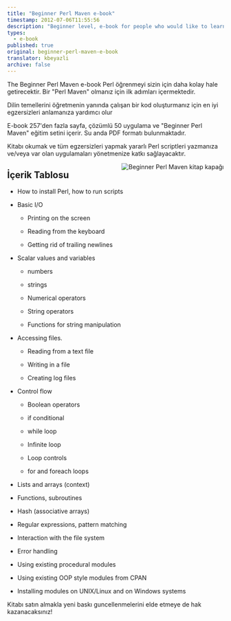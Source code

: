 ```yaml
---
title: "Beginner Perl Maven e-book"
timestamp: 2012-07-06T11:55:56
description: "Beginner level, e-book for people who would like to learn Perl."
types:
  - e-book
published: true
original: beginner-perl-maven-e-book
translator: kbeyazli
archive: false
---
```



The Beginner Perl Maven e-book Perl öğrenmeyi sizin için daha kolay hale getirecektir.
Bir "Perl Maven" olmanız için ilk adımları içermektedir.

Dilin temellerini öğretmenin yanında çalışan bir kod oluşturmanız için en iyi 
egzersizleri anlamanıza yardımcı olur

E-book 257'den fazla sayfa, çözümlü 50 uygulama ve 
"Beginner Perl Maven" eğitim setini içerir. Su anda PDF formatı bulunmaktadır.

Kitabı okumak ve tüm egzersizleri yapmak yararlı Perl scriptleri
yazmanıza ve/veya var olan uygulamaları yönetmenize katkı sağlayacaktır.

<style>
#book-cover {
   float:right;
}
</style>

<div id="book-cover">
<img src="/img/beginner_perl_maven_150x212.png" alt="Beginner Perl Maven kitap kapağı"  />
</div>

## İçerik Tablosu

* How to install Perl, how to run scripts
* Basic I/O
    <ul>
* Printing on the screen
* Reading from the keyboard
* Getting rid of trailing newlines
    </ul>
  
* Scalar values and variables
    <ul>
* numbers
* strings
* Numerical operators
* String operators
* Functions for string manipulation
    </ul>
  
* Accessing files.
    <ul>
* Reading from a text file
* Writing in a file
* Creating log files
    </ul>
  
* Control flow
    <ul>
* Boolean operators
* if conditional
* while loop
* Infinite loop
* Loop controls
* for and foreach loops
    </ul>
  
* Lists and arrays (context)
* Functions, subroutines
* Hash (associative arrays)
* Regular expressions, pattern matching
* Interaction with the file system
* Error handling
* Using existing procedural modules
* Using existing OOP style modules from CPAN
* Installing modules on UNIX/Linux and on Windows systems


Kitabı satın almakla yeni baskı guncellenmelerini elde etmeye de hak kazanacaksınız!


